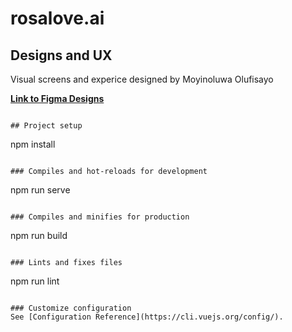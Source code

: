 # rosalove.ai

## Designs and UX

Visual screens and experice designed by Moyinoluwa Olufisayo

[**Link to Figma Designs**](https://www.figma.com/design/PCOr6lSZ30dR67ofFLojuf/Valentine-(Rosa-Love)?node-id=0-1&t=i8ewoBZKbYTytr4v-1)


```

## Project setup
```
npm install
```

### Compiles and hot-reloads for development
```
npm run serve
```

### Compiles and minifies for production
```
npm run build
```

### Lints and fixes files
```
npm run lint
```

### Customize configuration
See [Configuration Reference](https://cli.vuejs.org/config/).


